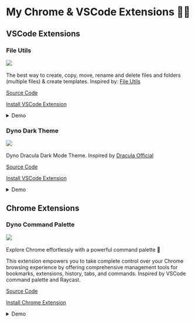 # My Chrome & VSCode Extensions 🧑‍💻

## VSCode Extensions

### File Utils

<img src="./.imgs/fu-icon.png" width="48px" />

The best way to create, copy, move, rename and delete files and folders (multiple files) & create templates. Inspired by: [File Utils](https://marketplace.visualstudio.com/items?itemName=sleistner.vscode-fileutils)

[Source Code](./vscode/file-utils/README.md)

[Install VSCode Extension](https://marketplace.visualstudio.com/items?itemName=dyno-nguyen.vscode-dynofileutils)

<details>
  <summary>Demo</summary>

![Photo](./.imgs/3.gif)
![Photo](./.imgs/1.png)
![Photo](./.imgs/2.png)

</details>

### Dyno Dark Theme

<img src="./.imgs/ddt-icon.png" width="48px" />

Dyno Dracula Dark Mode Theme. Inspired by [Dracula Official](https://marketplace.visualstudio.com/items?itemName=dracula-theme.theme-dracula)

[Source Code](./vscode/dyno%20dark%20theme/README.md)

[Install VSCode Extension](https://marketplace.visualstudio.com/items?itemName=dyno-nguyen.dyno-dark-mode)

<details>
  <summary>Demo</summary>

![Dyno Dark Theme](./.imgs/dyno-dark-theme.png)

</details>

## Chrome Extensions

### Dyno Command Palette

<img src="./.imgs/dcp-icon.png" width="48px" />

Explore Chrome effortlessly with a powerful command palette 🚀

This extension empowers you to take complete control over your Chrome browsing experience by offering comprehensive management tools for bookmarks, extensions, history, tabs, and commands. Inspired by VSCode command palette and Raycast.

[Source Code](./chrome/command-palette/README.md)

[Install Chrome Extension](https://chromewebstore.google.com/detail/dyno-command-palette/pecgnckollojbdbpklfjiojddlpmdgim?hl=en)

<details>
  <summary>Demo</summary>

![Photo](./.imgs/dcp/1.png)
![Photo](./.imgs/dcp/2.png)
![Photo](./.imgs/dcp/3.png)
![Photo](./.imgs/dcp/4.png)
![Photo](./.imgs/dcp/5.png)
![Photo](./.imgs/dcp/6.png)
![Photo](./.imgs/dcp/7.png)

</details>
